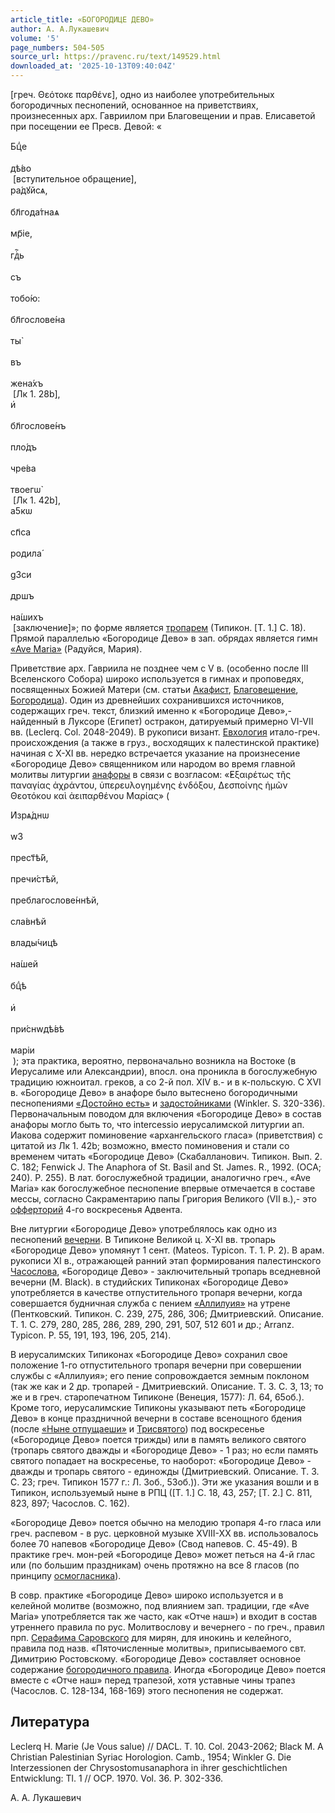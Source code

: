 ```yaml
---
article_title: «БОГОРОДИЦЕ ДЕВО»
author: А. А.Лукашевич
volume: '5'
page_numbers: 504-505
source_url: https://pravenc.ru/text/149529.html
downloaded_at: '2025-10-13T09:40:04Z'
---
```


[греч. Θεότοκε παρθένε], одно из наиболее употребительных богородичных песнопений, основанное на приветствиях, произнесенных арх. Гавриилом при Благовещении и прав. Елисаветой при посещении ее Пресв. Девой: «<div class="cu">Бцⷣе</div> <div class="cu">дѣ́во</div> [вступительное обращение], <div class="cu">ра́дꙋйсѧ,</div> <div class="cu">бл҃года́тнаѧ</div> <div class="cu">мр҃iе,</div> <div class="cu">гдⷭ҇ь</div> <div class="cu">съ</div> <div class="cu">тобо́ю:</div> <div class="cu">бл҃гослове́на</div> <div class="cu">ты̀</div> <div class="cu">въ</div> <div class="cu">жена́хъ</div> [Лк 1. 28b], <div class="cu">и҆</div> <div class="cu">бл҃гослове́нъ</div> <div class="cu">пло́дъ</div> <div class="cu">чре́ва</div> <div class="cu">твоегѡ̀</div> [Лк 1. 42b], <div class="cu">a5кѡ</div> <div class="cu">сп҃са</div> <div class="cu">родила́</div> <div class="cu">g3си</div> <div class="cu">дpшъ</div> <div class="cu">на́шихъ</div> [заключение]»; по форме является [тропарем](https://pravenc.ru/text/тропарем.html) (Типикон. [Т. 1.] С. 18). Прямой параллелью «Богородице Дево» в зап. обрядах является гимн [«Ave Maria»](<https://pravenc.ru/text/ Ave Maria .html>) (Радуйся, Мария).

Приветствие арх. Гавриила не позднее чем с V в. (особенно после III Вселенского Собора) широко используется в гимнах и проповедях, посвященных Божией Матери (см. статьи [Акафист](https://pravenc.ru/text/Акафист.html), [Благовещение](https://pravenc.ru/text/Благовещение.html), [Богородица](https://pravenc.ru/text/Богородица.html)). Один из древнейших сохранившихся источников, содержащих греч. текст, близкий именно к «Богородице Дево»,- найденный в Луксоре (Египет) остракон, датируемый примерно VI-VII вв. (Leclerq. Col. 2048-2049). В рукописи визант. [Евхология](https://pravenc.ru/text/Евхология.html) итало-греч. происхождения (а также в груз., восходящих к палестинской практике) начиная с X-XI вв. нередко встречается указание на произнесение «Богородице Дево» священником или народом во время главной молитвы литургии [анафоры](https://pravenc.ru/text/Анафора.html) в связи с возгласом: «̓Εξαιρέτως τῆς παναγίας ἀχράντου, ὑπερευλογημένης ἐνδόξου, Δεσποίνης ἡμῶν Θεοτόκου καὶ ἀειπαρθένου Μαρίας» (<div class="cu">И҆зрѧ́днѡ</div> <div class="cu">w3</div> <div class="cu">прест҃ѣ́й,</div> <div class="cu">пречи́стѣй,</div> <div class="cu">преблагослове́ннѣй,</div> <div class="cu">сла́внѣй</div> <div class="cu">влады́чицѣ</div> <div class="cu">на́шей</div> <div class="cu">бцⷣѣ</div> <div class="cu">и҆</div> <div class="cu">при́снwдѣ́вѣ</div> <div class="cu">марiи</div> ); эта практика, вероятно, первоначально возникла на Востоке (в Иерусалиме или Александрии), впосл. она проникла в богослужебную традицию южноитал. греков, а со 2-й пол. XIV в.- и в к-польскую. С XVI в. «Богородице Дево» в анафоре было вытеснено богородичными песнопениями [«Достойно есть»](<https://pravenc.ru/text/ ДОСТОЙНО ЕСТЬ  ИКОНА БОЖИЕЙ МАТЕРИ.html>) и [задостойниками](https://pravenc.ru/text/задостойниками.html) (Winkler. S. 320-336). Первоначальным поводом для включения «Богородице Дево» в состав анафоры могло быть то, что intercessio иерусалимской литургии ап. Иакова содержит поминовение «архангельского гласа» (приветствия) с цитатой из Лк 1. 42b; возможно, вместо поминовения и стали со временем читать «Богородице Дево» (Скабалланович. Типикон. Вып. 2. С. 182; Fenwick J. The Anaphora of St. Basil and St. James. R., 1992. (OCA; 240). P. 255). В лат. богослужебной традиции, аналогично греч., «Ave Maria» как богослужебное песнопение впервые отмечается в составе мессы, согласно Сакраментарию папы Григория Великого (VII в.),- это [офферторий](https://pravenc.ru/text/офферторий.html) 4-го воскресенья Адвента.

Вне литургии «Богородице Дево» употреблялось как одно из песнопений [вечерни](https://pravenc.ru/text/вечерни.html). В Типиконе Великой ц. X-XI вв. тропарь «Богородице Дево» упомянут 1 сент. (Mateos. Typicon. T. 1. P. 2). В арам. рукописи XI в., отражающей ранний этап формирования палестинского [Часослова](https://pravenc.ru/text/Часослова.html), «Богородице Дево» - заключительный тропарь вседневной вечерни (M. Black). в студийских Типиконах «Богородице Дево» употребляется в качестве отпустительного тропаря вечерни, когда совершается будничная служба с пением [«Аллилуия»](<https://pravenc.ru/text/ Аллилуия .html>) на утрене (Пентковский. Типикон. С. 239, 275, 286, 306; Дмитриевский. Описание. Т. 1. С. 279, 280, 285, 286, 289, 290, 291, 507, 512 601 и др.; Arranz. Typicon. P. 55, 191, 193, 196, 205, 214).

В иерусалимских Типиконах «Богородице Дево» сохранил свое положение 1-го отпустительного тропаря вечерни при совершении службы с «Аллилуия»; его пение сопровождается земным поклоном (так же как и 2 др. тропарей - Дмитриевский. Описание. Т. 3. С. 3, 13; то же и в греч. старопечатном Типиконе (Венеция, 1577): Л. 64, 65об.). Кроме того, иерусалимские Типиконы указывают петь «Богородице Дево» в конце праздничной вечерни в составе всенощного бдения (после [«Ныне отпущаеши»](<https://pravenc.ru/text/ Ныне отпущаеши .html>) и [Трисвятого](https://pravenc.ru/text/Трисвятого.html)) под воскресенье («Богородице Дево» поется трижды) или в память великого святого (тропарь святого дважды и «Богородице Дево» - 1 раз; но если память святого попадает на воскресенье, то наоборот: «Богородице Дево» - дважды и тропарь святого - единожды (Дмитриевский. Описание. Т. 3. С. 23; греч. Типикон 1577 г.: Л. 3об., 53об.)). Эти же указания вошли и в Типикон, используемый ныне в РПЦ ([Т. 1.] С. 18, 43, 257; [Т. 2.] С. 811, 823, 897; Часослов. С. 162).

«Богородице Дево» поется обычно на мелодию тропаря 4-го гласа или греч. распевом - в рус. церковной музыке XVIII-XX вв. использовалось более 70 напевов «Богородице Дево» (Свод напевов. С. 45-49). В практике греч. мон-рей «Богородице Дево» может петься на 4-й глас или (по большим праздникам) очень протяжно на все 8 гласов (по принципу [осмогласника](https://pravenc.ru/text/осмогласника.html)).

В совр. практике «Богородице Дево» широко используется и в келейной молитве (возможно, под влиянием зап. традиции, где «Ave Maria» употребляется так же часто, как «Отче наш») и входит в состав утреннего правила по рус. Молитвослову и вечернего - по греч., правил прп. [Серафима Саровского](<https://pravenc.ru/text/Серафим Саровский.html>) для мирян, для инокинь и келейного, правила под назв. «Пяточисленные молитвы», приписываемого свт. Димитрию Ростовскому. «Богородице Дево» составляет основное содержание [богородичного правила](<https://pravenc.ru/text/богородичного правила.html>). Иногда «Богородице Дево» поется вместе с «Отче наш» перед трапезой, хотя уставные чины трапез (Часослов. С. 128-134, 168-169) этого песнопения не содержат.

## Литература

Leclerq H. Marie (Je Vous salue) // DACL. T. 10. Col. 2043-2062; Black M. A Christian Palestinian Syriac Horologion. Camb., 1954; Winkler G. Die Interzessionen der Chrysostomusanaphora in ihrer geschichtlichen Entwicklung: Tl. 1 // OCP. 1970. Vol. 36. P. 302-336.

А. А.  Лукашевич
